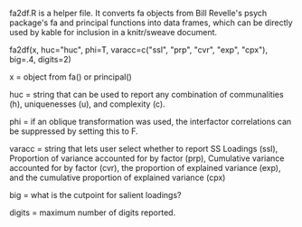 fa2df.R is a helper file. It converts fa objects from Bill Revelle's psych package's fa and principal functions into data frames, which can be directly used by kable for
inclusion in a knitr/sweave document.

fa2df(x, huc="huc", phi=T, varacc=c("ssl", "prp", "cvr", "exp", "cpx"), big=.4, digits=2)

x = object from fa() or principal()

huc = string that can be used to report any combination of communalities (h), uniquenesses (u), and complexity (c).

phi = if an oblique transformation was used, the interfactor correlations can be suppressed by setting this to F.

varacc = string that lets user select whether to report SS Loadings (ssl), Proportion of variance accounted for by factor (prp), 
  Cumulative variance accounted for by factor (cvr), the proportion of explained variance (exp), and the cumulative proportion of explained variance (cpx)

big = what is the cutpoint for salient loadings?

digits = maximum number of digits reported.
